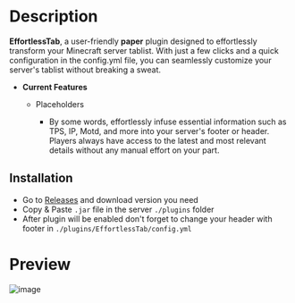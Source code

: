 # Description

**EffortlessTab**, a user-friendly **paper** plugin designed to effortlessly transform your Minecraft server tablist. With just a few clicks and a quick configuration in the config.yml file, you can seamlessly customize your server's tablist without breaking a sweat.

- **Current Features**
  - Placeholders
  
    - By some words, effortlessly infuse essential information such as TPS, IP, Motd, and more into your server's footer or header. Players always have access to the latest and most relevant details without any manual effort on your part.

## Installation
- Go to [Releases](https://github.com/Vologin/EffortlessTab/releases/tag/Release) and download version you need
- Copy & Paste `.jar` file in the server `./plugins` folder
- After plugin will be enabled don't forget to change your header with footer in `./plugins/EffortlessTab/config.yml`

# Preview

![image](https://github.com/Vologin/EffortlessTab/assets/49094486/4c225035-651c-423c-90e4-4fe72c0e1fac)
